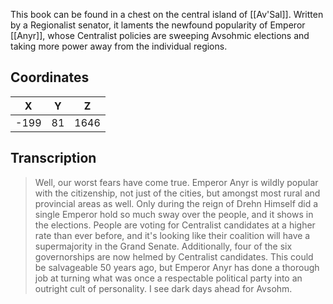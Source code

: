  

This book can be found in a chest on the central island of [[Av'Sal]]. Written by a Regionalist senator, it laments the newfound popularity of Emperor [[Anyr]], whose Centralist policies are sweeping Avsohmic elections and taking more power away from the individual regions.

## Coordinates
| **X** | **Y** | **Z** |
| :---: | :---: | :---: |
| -199  |  81   | 1646  |

## Transcription
> Well, our worst fears have come true. Emperor Anyr is wildly popular with the citizenship, not just of the cities, but amongst most rural and provincial areas as well. Only during the reign of Drehn Himself did a single Emperor hold so much sway over the people, and it shows in the elections. People are voting for Centralist candidates at a higher rate than ever before, and it's looking like their coalition will have a supermajority in the Grand Senate. Additionally, four of the six governorships are now helmed by Centralist candidates. This could be salvageable 50 years ago, but Emperor Anyr has done a thorough job at turning what was once a respectable political party into an outright cult of personality. I see dark days ahead for Avsohm.

